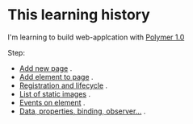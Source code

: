 # This learning history

I'm learning to build web-applcation with [Polymer 1.0](https://www.polymer-project.org/1.0/)

Step:

- [Add new page](https://github.com/XinyueZ/hello-polymer/tree/add-new-page) .
- [Add element to page](https://github.com/XinyueZ/hello-polymer/tree/add-element) .
- [Registration and lifecycle](https://github.com/XinyueZ/hello-polymer/tree/registeration-lifecycle) .
- [List of static images](https://github.com/XinyueZ/hello-polymer/tree/add-image-list-page) .
- [Events on element](https://github.com/XinyueZ/hello-polymer/tree/events) .
- [Data, properties, binding, observer...](https://github.com/XinyueZ/hello-polymer/tree/data-properties) .
